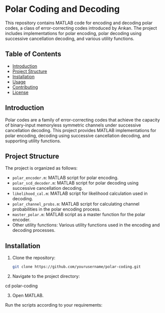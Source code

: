 # Polar Coding and Decoding

This repository contains MATLAB code for encoding and decoding polar codes, a class of error-correcting codes introduced by Arıkan. The project includes implementations for polar encoding, polar decoding using successive cancellation decoding, and various utility functions.

## Table of Contents

- [Introduction](#introduction)
- [Project Structure](#project-structure)
- [Installation](#installation)
- [Usage](#usage)
- [Contributing](#contributing)
- [License](#license)

## Introduction

Polar codes are a family of error-correcting codes that achieve the capacity of binary-input memoryless symmetric channels under successive cancellation decoding. This project provides MATLAB implementations for polar encoding, decoding using successive cancellation decoding, and supporting utility functions.

## Project Structure

The project is organized as follows:

- `polar_encoder.m`: MATLAB script for polar encoding.
- `polar_scd_decoder.m`: MATLAB script for polar decoding using successive cancellation decoding.
- `likelihood_cal.m`: MATLAB script for likelihood calculation used in decoding.
- `polar_channel_probs.m`: MATLAB script for calculating channel probabilities in the polar encoding process.
- `master_polar.m`: MATLAB script as a master function for the polar encoder.
- Other utility functions: Various utility functions used in the encoding and decoding processes.

## Installation

1. Clone the repository:

   ```bash
   git clone https://github.com/yourusername/polar-coding.git

2. Navigate to the project directory:

  cd polar-coding

3. Open MATLAB.

  Run the scripts according to your requirements:
